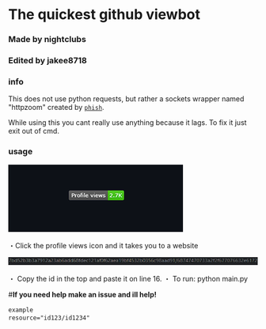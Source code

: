 # The quickest github viewbot
### Made by nightclubs
### Edited by jakee8718
### info
This does not use python requests, but rather a sockets wrapper named "httpzoom" created by [`phish`](https://github.com/phishontop).

While using this you cant really use anything because it lags. To fix it just exit out of cmd.

### usage
![Screenshot](find.png.PNG)

・Click the profile views icon and it takes you to a website

![Screenshot](Id.png.PNG)

・ Copy the id in the top and paste it on line 16. 
・ To run: python main.py 

#**If you need help make an issue and ill help!**

```
example
resource="id123/id1234"
```
